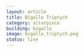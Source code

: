 ```yaml
---
layout: article
title: Bigallo Triptych 
category: altarpiece
building: bigallo
image: bigallo_triptych.png
status: live
---
```

